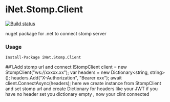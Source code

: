 # iNet.Stomp.Client

[![Build status](https://ci.appveyor.com/api/projects/status/166elreftg7pc62g?svg=true)](https://ci.appveyor.com/project/mrmohande3/inet-stomp-client)

nuget package for .net to connect stomp server 

### Usage
    Install-Package iNet.Stomp.Client
    
##1.Add stomp url and connect
    IStompClient client = new StompClient("ws://xxxxx.xx");
    var headers = new Dictionary<string, string>();
    headers.Add("X-Authorization", "Bearer xxx");
    await client.ConnectAsync(headers);
here we create instance from StompClient and set stomp url and create Dictionary for headers like your JWT if you have no header set you dictionary empty , now your clint connected
